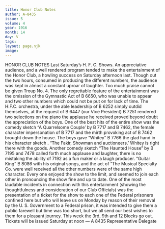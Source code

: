 ```yaml
---
title: Honor Club Notes
author: A-8435
issue: 5
volume: 4
year: 1916
month: 14
day: V
tags:
layout: page.njk
image:
---
```

HONOR CLUB NOTES    Last Saturday’s H. F. C. Shows.       An appreciative audience, and a well rendered program tended to make the entertainment of the Honor Club, a howling success on Saturday afternoon last. Though out the two hours, consumed in producing the different numbers, the audience was kept in almost a constant uproar of laughter. Too much praise cannot be given Troup No. 4. The only regrettable feature of the entertainment was the omission of the Gymnastic Act of B 6650, who was unable to appear and two other numbers which could not be put on for lack of time.       The H.F.C. orchestra, under the able leadership of B 6252 simply outdid themselves, at the request of B 6447 (our Vice President) B 7251 rendered two selections on the piano the applause he received proved beyond doubt the appreciation of the boys. One of the best hits of the entire show was the comedy sketch “A Quarrelsome Couple’ by B 7717 and B 7462, the female character impersonation of B 7717 and the mirth provoking act of B 7462 brought down the house. The boys gave “Whitey” B 7766 the glad hand in his character sketch . “The Fakir, Showman and auctioneers.’ Whitey is right there with the goods. Another comedy sketch “The Haunted House” by B 7195 and 7478 called forth much applause and laughter, there is no mistaking the ability of 7192 as a fun maker or a laugh producer. “Guitar King” B 8086 with his original songs, and the act of “The Musical Specialty Co. were well received all the other numbers were of the same high character. Every one enjoyed the show to the limit, and seemed to join each other in pronouncing the show fine and up to date. One of the most laudable incidents in connection with this entertainment (showing the thoughtfulness and consideration of our Club Officials) was the presentation of a ticket for the show to each one of the Federal prisoners confined here but who will leave us on Monday by reason of their removal by the U. S. Government to a Federal prison, it was intended to give them a public farewell but time was too short, but we all send our best wishes to them for a pleasant journey.       This week the 3rd, 9th and 12 Blocks go out. Tickets will be issued Saturday at noon — A 8435 Representative Delegate 
